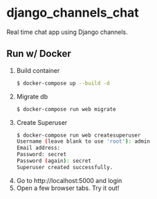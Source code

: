 # django_channels_chat
Real time chat app using Django channels.

## Run w/ Docker

1. Build container
    ```sh
    $ docker-compose up --build -d
    ```
2. Migrate db
    ```sh
    $ docker-compose run web migrate
    ```
3. Create Superuser
    ```sh
    $ docker-compose run web createsuperuser
    Username (leave blank to use 'root'): admin
    Email address:
    Password: secret
    Password (again): secret
    Superuser created successfully.
    ```
4. Go to http://localhost:5000 and login
5. Open a few browser tabs. Try it out!